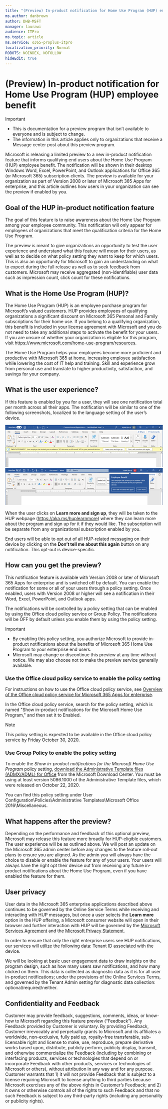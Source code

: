 ```yaml
---
title: "(Preview) In-product notification for Home Use Program (HUP) employee benefit"
ms.author: danbrown
author: DHB-MSFT
manager: laurawi
audience: ITPro
ms.topic: article
ms.service: o365-proplus-itpro
localization_priority: Normal
ROBOTS: NOINDEX, NOFOLLOW
hideEdit: true
---
```


# (Preview) In-product notification for Home Use Program (HUP) employee benefit

> [!IMPORTANT]
> - This is documentation for a preview program that isn’t available to everyone and is subject to change.
> - The information in this article applies only to organizations that receive a Message center post about this preview program.

Microsoft is releasing a limited preview to a new in-product notification feature that informs qualifying end users about the Home Use Program (HUP) employee benefit. The notification will be shown in their desktop Windows Word, Excel, PowerPoint, and Outlook applications for Office 365 (or Microsoft 365) subscription clients. The preview is available for your organization as part of Version 2008 or later of Microsoft 365 Apps for enterprise, and this article outlines how users in your organization can see the preview if enabled by you.

## Goal of the HUP in-product notification feature

The goal of this feature is to raise awareness about the Home Use Program among your employee community. This notification will only appear for employees of organizations that meet the qualification criteria for the Home Use Program.

The preview is meant to give organizations an opportunity to test the user experience and understand what this feature will mean for their users, as well as to decide on what policy setting they want to keep for which users. This is also an opportunity for Microsoft to gain an understanding on what to expect during the full release as well as to seek feedback from customers. Microsoft may receive aggregated (non-identifiable) user data such as impression count, click count for these notifications.

## What is the Home Use Program (HUP)?

The Home Use Program (HUP) is an employee purchase program for Microsoft’s valued customers. HUP provides employees of qualifying organizations a significant discount on Microsoft 365 Personal and Family subscriptions for their home use. If you belong to a qualifying organization, this benefit is included in your license agreement with Microsoft and you do not need to take any additional steps to activate the benefit for your users. If you are unsure of whether your organization is eligible for this program, visit https://www.microsoft.com/home-use-program/resources.

The Home Use Program helps your employees become more proficient and productive with Microsoft 365 at home, increasing employee satisfaction while lowering the cost of IT help and training. Skill and experience grow from personal use and translate to higher productivity, satisfaction, and savings for your company.

## What is the user experience?

If this feature is enabled by you for a user, they will see one notification total per month across all their apps. The notification will be similar to one of the following screenshots, localized to the language setting of the user’s device.

![Screenshot showing a document in Word, with a message about the Home Use Program showing underneath the ribbon.](../images/home-use-program-1.png)
![Screenshot showing a document in Word, with a message about the Home User Program showing underneath the user's name on the title bar.](../images/home-use-program-2.png)

When the user clicks on **Learn more and sign up**, they will be taken to the HUP webpage (https://aka.ms/huplearnmore) where they can learn more about the program and sign up for it if they would like. The subscription will be separate from any organizational subscription enabled by you.

End users will be able to opt out of all HUP-related messaging on their device by clicking on the **Don’t tell me about this again** button on any notification. This opt-out is device-specific.

## How can you get the preview?

This notification feature is available with Version 2008 or later of Microsoft 365 Apps for enterprise and is switched off by default. You can enable the notification for some or all of your users through a policy setting. Once enabled, users with Version 2008 or higher will see a notification in their Word, Excel, PowerPoint, and Outlook apps.

The notifications will be controlled by a policy setting that can be enabled by using the Office cloud policy service or Group Policy. The notifications will be OFF by default unless you enable them by using the policy setting.

> [!IMPORTANT]
> - By enabling this policy setting, you authorize Microsoft to provide in-product notifications about the benefits of Microsoft 365 Home Use Program to your enterprise end users.
> - Microsoft may change or discontinue this preview at any time without notice. We may also choose not to make the preview service generally available.

### Use the Office cloud policy service to enable the policy setting

For instructions on how to use the Office cloud policy service, see [Overview of the Office cloud policy service for Microsoft 365 Apps for enterprise](../overview-office-cloud-policy-service.md).

In the Office cloud policy service, search for the policy setting, which is named "Show in-product notifications for the Microsoft Home Use Program," and then set it to Enabled.

> [!NOTE]
> This policy setting is expected to be available in the Office cloud policy service by Friday October 30, 2020.

### Use Group Policy to enable the policy setting

To enable the *Show in-product notifications for the Microsoft Home Use Program* policy setting, [download the Administrative Template files (ADMX/ADML) for Office](https://www.microsoft.com/download/details.aspx?id=49030) from the Microsoft Download Center. You must be using at least version 5086.1000 of the Administrative Template files, which were released on October 22, 2020.

You can find this policy setting under User Configuration\Policies\Administrative Templates\Microsoft Office 2016\Miscellaneous.

## What happens after the preview?

Depending on the performance and feedback of this optional preview, Microsoft may release this feature more broadly for HUP-eligible customers. The user experience will be as outlined above. We will post an update on the Microsoft 365 admin center before any changes to the feature roll-out plans to ensure you are aligned. As the admin you will always have the choice to disable or enable the feature for any of your users. Your users will always have the right opt their device out from receiving any future in-product notifications about the Home Use Program, even if you have enabled the feature for them.

## User privacy

User data in the Microsoft 365 enterprise applications described above continues to be governed by the Online Service Terms while receiving and interacting with HUP messages, but once a user selects the **Learn more** option in the HUP offering, a Microsoft consumer website will open in their browser and further interaction with HUP will be governed by the [Microsoft Services Agreement](https://www.microsoft.com/servicesagreement) and the [Microsoft Privacy Statement](https://privacy.microsoft.com/privacystatement).

In order to ensure that only the right enterprise users see HUP notifications, our services will utilize the following data: Tenant ID associated with the device.

We will be looking at basic user engagement data to draw insights on the program design, such as how many users saw notifications, and how many clicked on them. This data is collected as diagnostic data as it is for all user in-product notifications; under the provisions of the Online Services Terms, and governed by the Tenant Admin setting for diagnostic data collection: optional/required/neither.

## Confidentiality and Feedback

Customer may provide feedback, suggestions, comments, ideas, or know-how to Microsoft regarding this feature preview (“Feedback”).  Any Feedback provided by Customer is voluntary. By providing Feedback, Customer irrevocably and perpetually grants to Microsoft and its affiliates a worldwide, non-exclusive, fully paid up, royalty-free transferable, sub-licensable right and license to make, use, reproduce, prepare derivative works based upon, distribute, publicly perform, publicly display, transmit, and otherwise commercialize the Feedback (including by combining or interfacing products, services or technologies that depend on or incorporate Feedback with other products, services or technologies of Microsoft or others), without attribution in any way and for any purpose. Customer warrants that 1) it will not provide Feedback that is subject to a license requiring Microsoft to license anything to third parties because Microsoft exercises any of the above rights in Customer’s Feedback; and 2) it owns or otherwise controls all of the rights to such Feedback and that no such Feedback is subject to any third-party rights (including any personality or publicity rights).

